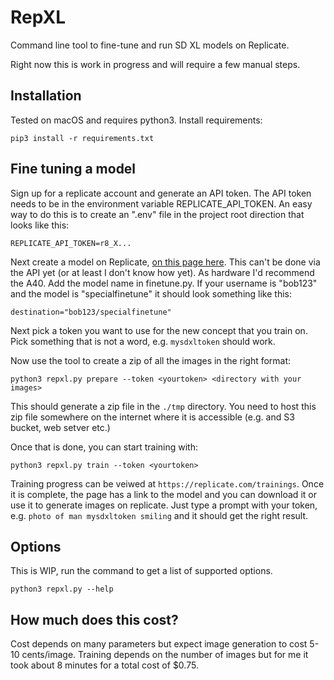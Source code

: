 # RepXL

Command line tool to fine-tune and run SD XL models on Replicate. 

Right now this is work in progress and will require a few manual steps.

## Installation

Tested on macOS and requires python3. Install requirements:

```pip3 install -r requirements.txt ```

## Fine tuning a model

Sign up for a replicate account and generate an API token. The API token needs to be in the environment variable REPLICATE_API_TOKEN. An easy way to do this is to create an ".env" file in the project root direction that looks like this:

```REPLICATE_API_TOKEN=r8_X...```

Next create a model on Replicate, [on this page here](https://replicate.com/create?name=my-model&visibility=private&hardware=gpu-a40-large). This can't be done via the API yet (or at least I don't know how yet). As hardware I'd recommend the A40. Add the model name in finetune.py. If your username is "bob123" and the model is "specialfinetune" it should look something like this:

```destination="bob123/specialfinetune"```

Next pick a token you want to use for the new concept that you train on. Pick something that is not a word, e.g. `mysdxltoken` should work.

Now use the tool to create a zip of all the images in the right format:

```python3 repxl.py prepare --token <yourtoken> <directory with your images>```

This should generate a zip file in the `./tmp` directory. You need to host this zip file somewhere on the internet where it is accessible (e.g. and S3 bucket, web setver etc.)

Once that is done, you can start training with:

```python3 repxl.py train --token <yourtoken>```

Training progress can be veiwed at `https://replicate.com/trainings`. Once it is complete, the page has a link to the model and you can download it or use it to generate images on replicate. Just type a prompt with your token, e.g. `photo of man mysdxltoken smiling` and it should get the right result.

## Options

This is WIP, run the command to get a list of supported options.
 
```python3 repxl.py --help```
 
 ## How much does this cost?

 Cost depends on many parameters but expect image generation to cost 5-10 cents/image. Training depends on the number of images but for me it took about 8 minutes for a total cost of $0.75.
 
  
  

